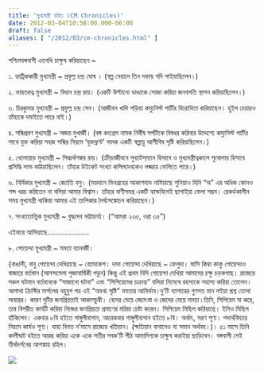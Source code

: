 ```yaml
---
title: 'মুখ্যমন্ত্রী চরিত (CM Chronicles)'
date: 2012-03-04T10:58:00.000-06:00
draft: false
aliases: [ "/2012/03/cm-chronicles.html" ]
---
```


  

পশ্চিমবঙ্গবাসী এতবধি চাক্ষুষ করিয়াছেন ~

  

১. হ্যাট্রিককারী মুখ্যমন্ত্রী ~ প্রফুল্ল চন্দ্র ঘোষ । (স্বল্প মেয়াদে তিন দফায় গদি পাইয়াছিলেন।)

  

২. ভারতরত্ন মুখ্যমন্ত্রী ~ বিধান চন্দ্র রায়। (একটি উল্টানো ডাঙাকে সোজা করিয়া জনবসতি স্থাপন করিয়াছিলেন।)

  

৩. চিরকুমার মুখ্যমন্ত্রী ~ প্রফুল্ল চন্দ্র সেন। (আজীবন খাদি পড়িয়া কম্যুনিস্ট পার্টির বিরোধিতা করিয়াছেন। হুইল চেয়ারও তাঁহাকে দমাইতে পারে নাই।)

  

৪. সন্ধিপ্রবণ মুখ্যমন্ত্রী ~ অজয় মুখার্জী। (বঙ্গ কংগ্রেস নামক নির্বীষ সর্পটিকে বিষধর করিবার উদ্দেশ্যে কম্যুনিস্ট পার্টির সাথে যুক্ত করিয়া সহজ সন্ধির নিয়মে ‘যুক্তফ্রন্ট’ নামক একটি স্বল্পায়ু আশীবিষ সৃষ্টি করিয়াছিলেন।)

  

৫. খেলোয়াড় মুখ্যমন্ত্রী ~ সিদ্ধার্থশঙ্কর রায়। (ক্রীড়াজীবনে সুব্যাটস্‌ম্যান হিসাবে ও মুখ্যমন্ত্রীত্বকালে সুবোলার হিসাবে প্রসিদ্ধি লাভ করিয়াছিলেন। তাঁহার উইকেট সংখ্যা কপিলদেবকেও লজ্জায় ফেলিতে পারে।)

  

৬. নির্বিকার মুখ্যমন্ত্রী ~ জ্যোতি বসু। (ময়দানে ভিনগ্রহের আকাশযান নামিয়াছে শুনিয়াও যিনি “অ” এর অধিক কোনও শব্দ খরচ করিতেন না বলিয়া আমার বিশ্বাস। তাঁহার বাণীসমগ্র একটি হ্যান্ডবিলেই ছাপাইয়া ফেলা সম্ভব। রেকর্ডকালীন সময় মুখ্যমন্ত্রী থাকিয়া আমার এই তালিকার দৈর্ঘ্যসঙ্কোচন করিয়াছেন।)

  

৭. সংখ্যাতাত্ত্বিক মুখ্যমন্ত্রী ~ বুদ্ধদেব ভট্টাচার্য্য। (“আমরা ২৩৫, ওরা ৩৫”)

  

এইবারে আসিয়াছে.....................

  

৮. গোয়েন্দা মুখ্যমন্ত্রী ~ মমতা ব্যানার্জী।

  

{বাঙালী, বাবু গোয়েন্দা দেখিয়াছে ~ ব্যোমকেশ। দাদা গোয়েন্দা দেখিয়াছে ~ ফেলুদা। মাসি কিম্বা কাকু গোয়েন্দাও বাজারে বর্তমান (আনন্দমেলা পুজাবার্ষিকী পড়ুন) কিন্তু এই প্রথম দিদি গোয়েন্দা দেখিয়া আমাদের চক্ষু চড়কগাছ। রাজ্যের সকল ঘটমান বর্তমানকে “সাজানো ঘটনা” এবং “সিপিয়েমের চক্রান্ত” বলিয়া নিমেষে রহস্যকে সহাস্য করিয়া তোলেন। আগাথা ক্রিস্টির মার্পলের বহুযুগ পর এই “অযথা সৃষ্টি” মমতার আবির্ভাব।দু’টি ব্যাপারের গুণগত মান লইয়া প্রশ্ন তোলা অবান্তর। কারণ দুটির জনপ্রিয়তাই আকাশচুম্বী। বেদের মেয়ে জ্যোৎস্না ও জেদের মেয়ে মমতা।তিনি, সিপিয়েম যা করে, তার বিপরীত কার্যটি করিয়া নিজের জনপ্রিয়তা প্রমাণের মরিয়া চেষ্টা করেন। সিপিয়েম মিছিল করিয়াছে। ইনিও মিছিল হাঁকিলেন। একবার ৮বি হইতে গাঙ্গুলীবাগান, আরেকবার গাঙ্গুলীবাগান হইতে ৮বি। অর্থাৎ, সরণ শূণ্য। পদার্থবিদ্যার নিয়মে কার্যও শূণ্য। যাহা বিগত ন’মাসে রাজ্যের খতিয়ান। (ক্ষতিয়ান বানানেও যা সমান অর্থবহ।)। ৫১ মাসে তিনি কালীঘাট হইতে আরম্ভ করিয়া একে একে সতীর সবক’টি পীঠ আমাদিগকে চাক্ষুষ করাইয়া ছাড়িবেন। বঙ্গবাসী সেই তীর্থদর্শনের আশঙ্কায় রহিল।

  

[![](https://fbcdn-sphotos-a.akamaihd.net/hphotos-ak-snc7/421690_373662765985566_100000255360199_1357362_1872022588_n.jpg)](https://fbcdn-sphotos-a.akamaihd.net/hphotos-ak-snc7/421690_373662765985566_100000255360199_1357362_1872022588_n.jpg)